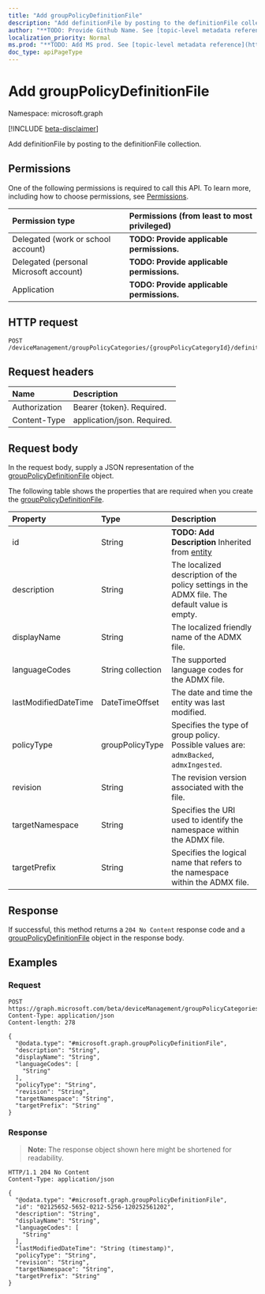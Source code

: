 ```yaml
---
title: "Add groupPolicyDefinitionFile"
description: "Add definitionFile by posting to the definitionFile collection."
author: "**TODO: Provide Github Name. See [topic-level metadata reference](https://msgo.azurewebsites.net/add/document/guidelines/metadata.html#topic-level-metadata)**"
localization_priority: Normal
ms.prod: "**TODO: Add MS prod. See [topic-level metadata reference](https://msgo.azurewebsites.net/add/document/guidelines/metadata.html#topic-level-metadata)**"
doc_type: apiPageType
---
```


# Add groupPolicyDefinitionFile
Namespace: microsoft.graph

[!INCLUDE [beta-disclaimer](../../includes/beta-disclaimer.md)]

Add definitionFile by posting to the definitionFile collection.

## Permissions
One of the following permissions is required to call this API. To learn more, including how to choose permissions, see [Permissions](/graph/permissions-reference).

|Permission type|Permissions (from least to most privileged)|
|:---|:---|
|Delegated (work or school account)|**TODO: Provide applicable permissions.**|
|Delegated (personal Microsoft account)|**TODO: Provide applicable permissions.**|
|Application|**TODO: Provide applicable permissions.**|

## HTTP request

<!-- {
  "blockType": "ignored"
}
-->
``` http
POST /deviceManagement/groupPolicyCategories/{groupPolicyCategoryId}/definitionFile/definitions/{groupPolicyDefinitionId}/definitionFile/$ref
```

## Request headers
|Name|Description|
|:---|:---|
|Authorization|Bearer {token}. Required.|
|Content-Type|application/json. Required.|

## Request body
In the request body, supply a JSON representation of the [groupPolicyDefinitionFile](../resources/grouppolicydefinitionfile.md) object.

The following table shows the properties that are required when you create the [groupPolicyDefinitionFile](../resources/grouppolicydefinitionfile.md).

|Property|Type|Description|
|:---|:---|:---|
|id|String|**TODO: Add Description** Inherited from [entity](../resources/entity.md)|
|description|String|The localized description of the policy settings in the ADMX file. The default value is empty.|
|displayName|String|The localized friendly name of the ADMX file.|
|languageCodes|String collection|The supported language codes for the ADMX file.|
|lastModifiedDateTime|DateTimeOffset|The date and time the entity was last modified.|
|policyType|groupPolicyType|Specifies the type of group policy. Possible values are: `admxBacked`, `admxIngested`.|
|revision|String|The revision version associated with the file.|
|targetNamespace|String|Specifies the URI used to identify the namespace within the ADMX file.|
|targetPrefix|String|Specifies the logical name that refers to the namespace within the ADMX file.|



## Response

If successful, this method returns a `204 No Content` response code and a [groupPolicyDefinitionFile](../resources/grouppolicydefinitionfile.md) object in the response body.

## Examples

### Request
<!-- {
  "blockType": "request",
  "name": "create_grouppolicydefinitionfile_from_"
}
-->
``` http
POST https://graph.microsoft.com/beta/deviceManagement/groupPolicyCategories/{groupPolicyCategoryId}/definitionFile/definitions/{groupPolicyDefinitionId}/definitionFile/$ref
Content-Type: application/json
Content-length: 278

{
  "@odata.type": "#microsoft.graph.groupPolicyDefinitionFile",
  "description": "String",
  "displayName": "String",
  "languageCodes": [
    "String"
  ],
  "policyType": "String",
  "revision": "String",
  "targetNamespace": "String",
  "targetPrefix": "String"
}
```


### Response
>**Note:** The response object shown here might be shortened for readability.
<!-- {
  "blockType": "response",
  "truncated": true,
  "@odata.type": "microsoft.graph.groupPolicyDefinitionFile"
}
-->
``` http
HTTP/1.1 204 No Content
Content-Type: application/json

{
  "@odata.type": "#microsoft.graph.groupPolicyDefinitionFile",
  "id": "02125652-5652-0212-5256-120252561202",
  "description": "String",
  "displayName": "String",
  "languageCodes": [
    "String"
  ],
  "lastModifiedDateTime": "String (timestamp)",
  "policyType": "String",
  "revision": "String",
  "targetNamespace": "String",
  "targetPrefix": "String"
}
```

